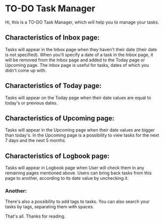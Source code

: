 # TO-DO Task Manager
Hi, this is a TO-DO Task Manager, which will help you to manage your tasks.

## Characteristics of Inbox page:
Tasks will appear in the Inbox page when they haven't their date (their date is not specified). When you'll specify a date of a task in the Inbox page, it will be removed from the Inbox page and added to the Today page or Upcoming page. The inbox page is useful for tasks, dates of which you didn't come up with.

## Characteristics of Today page:
Tasks will appear on the Today page when their date values are equal to today's or previous dates.

## Characteristics of Upcoming page:
Tasks will appear in the Upcoming page when their date values are bigger than today's. In the Upcoming page is a possibility to view tasks for the next 7 days and the next 5 months.

## Characteristics of Logbook page:
Tasks will appear in Logbook page when User will check them in any remaining pages mentioned above. Users can bring back tasks from this page to another, according to its date value by unchecking it.

### Another:
There's also a possibility to add tags to tasks. You can also search your tasks by tags, separating them with spaces.

That's all. Thanks for reading.
